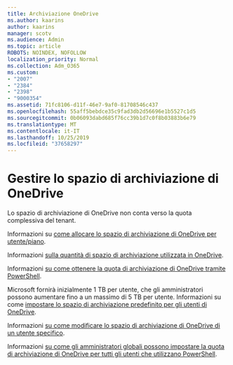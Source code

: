 ```yaml
---
title: Archiviazione OneDrive
ms.author: kaarins
author: kaarins
manager: scotv
ms.audience: Admin
ms.topic: article
ROBOTS: NOINDEX, NOFOLLOW
localization_priority: Normal
ms.collection: Adm_O365
ms.custom:
- "2007"
- "2384"
- "2398"
- "9000354"
ms.assetid: 71fc8106-d11f-46e7-9af0-81708546c437
ms.openlocfilehash: 55aff5bebdce35c9fad3db2d56696e1b5527c1d5
ms.sourcegitcommit: 0b06093dabd685f76cc39b1d7c0f8b03883b6e79
ms.translationtype: MT
ms.contentlocale: it-IT
ms.lasthandoff: 10/25/2019
ms.locfileid: "37658297"
---
```

# <a name="manage-your-onedrive-storage"></a>Gestire lo spazio di archiviazione di OneDrive

Lo spazio di archiviazione di OneDrive non conta verso la quota complessiva del tenant. 

Informazioni su [come allocare lo spazio di archiviazione di OneDrive per utente/piano](https://docs.microsoft.com/office365/servicedescriptions/onedrive-for-business-service-description?redirectedfrom=MSDN#storage-space-per-user).

Informazioni [sulla quantità di spazio di archiviazione utilizzata in OneDrive](https://support.office.com/article/manage-your-onedrive-for-business-storage-31519161-059c-4764-b6f8-f5cd29f7fe68).

Informazioni [su come ottenere la quota di archiviazione di OneDrive tramite PowerShell](https://gallery.technet.microsoft.com/scriptcenter/OneDrive-for-Business-0cb45614).

Microsoft fornirà inizialmente 1 TB per utente, che gli amministratori possono aumentare fino a un massimo di 5 TB per utente. Informazioni su come [impostare lo spazio di archiviazione predefinito per gli utenti di OneDrive](https://docs.microsoft.com/onedrive/set-default-storage-space).

Informazioni [su come modificare lo spazio di archiviazione di OneDrive di un utente specifico](https://docs.microsoft.com/onedrive/change-user-storage).

Informazioni [su come gli amministratori globali possono impostare la quota di archiviazione di OneDrive per tutti gli utenti che utilizzano PowerShell](https://gallery.technet.microsoft.com/office/How-to-set-OneDrive-for-8b61365b).
  
